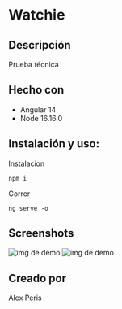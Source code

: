 # Watchie 

## Descripción

Prueba técnica

## Hecho con

- Angular 14
- Node 16.16.0

## Instalación y uso:

Instalacion

```
npm i
```

Correr

```
ng serve -o
```


## Screenshots

![img de demo](https://imgur.com/MUdPWAM.jpg)
![img de demo](https://imgur.com/BVyAPKG.jpg)

## Creado por

Alex Peris
